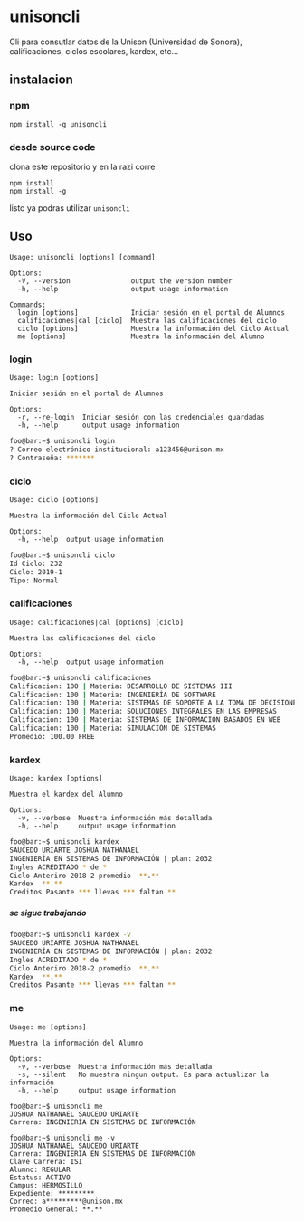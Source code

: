 # unisoncli
Cli para consutlar datos de la Unison (Universidad de Sonora), calificaciones, ciclos escolares, kardex, etc...

## instalacion 
### npm
```
npm install -g unisoncli
```

### desde source code
clona este repositorio y en la razi corre
```
npm install
npm install -g
```
listo ya podras utilizar ```unisoncli```

## Uso
```
Usage: unisoncli [options] [command]

Options:
  -V, --version               output the version number
  -h, --help                  output usage information

Commands:
  login [options]             Iniciar sesión en el portal de Alumnos
  calificaciones|cal [ciclo]  Muestra las calificaciones del ciclo
  ciclo [options]             Muestra la información del Ciclo Actual
  me [options]                Muestra la información del Alumno
```

### login
```
Usage: login [options]

Iniciar sesión en el portal de Alumnos

Options:
  -r, --re-login  Iniciar sesión con las credenciales guardadas
  -h, --help      output usage information
```

```bash
foo@bar:~$ unisoncli login
? Correo electrónico institucional: a123456@unison.mx
? Contraseña: *******
```

### ciclo
```
Usage: ciclo [options]

Muestra la información del Ciclo Actual

Options:
  -h, --help  output usage information
```

```bash
foo@bar:~$ unisoncli ciclo
Id Ciclo: 232
Ciclo: 2019-1
Tipo: Normal
```
### calificaciones
```
Usage: calificaciones|cal [options] [ciclo]

Muestra las calificaciones del ciclo

Options:
  -h, --help  output usage information
```

```bash
foo@bar:~$ unisoncli calificaciones
Calificacion: 100 | Materia: DESARROLLO DE SISTEMAS III
Calificacion: 100 | Materia: INGENIERÍA DE SOFTWARE
Calificacion: 100 | Materia: SISTEMAS DE SOPORTE A LA TOMA DE DECISIONES
Calificacion: 100 | Materia: SOLUCIONES INTEGRALES EN LAS EMPRESAS
Calificacion: 100 | Materia: SISTEMAS DE INFORMACIÓN BASADOS EN WEB
Calificacion: 100 | Materia: SIMULACIÓN DE SISTEMAS
Promedio: 100.00 FREE
```

### kardex
```
Usage: kardex [options]

Muestra el kardex del Alumno

Options:
  -v, --verbose  Muestra información más detallada
  -h, --help     output usage information
```

```bash
foo@bar:~$ unisoncli kardex
SAUCEDO URIARTE JOSHUA NATHANAEL
INGENIERÍA EN SISTEMAS DE INFORMACIÓN | plan: 2032
Ingles ACREDITADO * de *
Ciclo Anteriro 2018-2 promedio  **.**
Kardex  **.**
Creditos Pasante *** llevas *** faltan **
```

##### se sigue trabajando
```bash
foo@bar:~$ unisoncli kardex -v
SAUCEDO URIARTE JOSHUA NATHANAEL
INGENIERÍA EN SISTEMAS DE INFORMACIÓN | plan: 2032
Ingles ACREDITADO * de *
Ciclo Anteriro 2018-2 promedio  **.**
Kardex  **.**
Creditos Pasante *** llevas *** faltan **
```

### me
```
Usage: me [options]

Muestra la información del Alumno

Options:
  -v, --verbose  Muestra información más detallada
  -s, --silent   No muestra ningun output. Es para actualizar la información
  -h, --help     output usage information
```

```
foo@bar:~$ unisoncli me
JOSHUA NATHANAEL SAUCEDO URIARTE
Carrera: INGENIERÍA EN SISTEMAS DE INFORMACIÓN
```

```
foo@bar:~$ unisoncli me -v
JOSHUA NATHANAEL SAUCEDO URIARTE
Carrera: INGENIERÍA EN SISTEMAS DE INFORMACIÓN
Clave Carrera: ISI
Alumno: REGULAR
Estatus: ACTIVO
Campus: HERMOSILLO
Expediente: *********
Correo: a*********@unison.mx
Promedio General: **.**
```